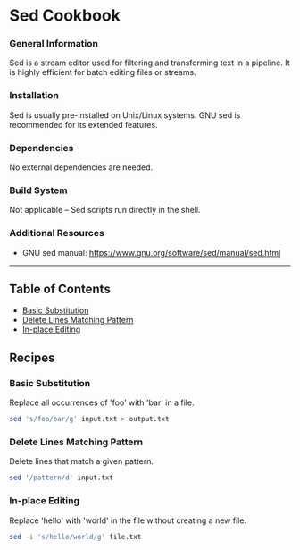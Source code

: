 # Sed Cookbook

### General Information
Sed is a stream editor used for filtering and transforming text in a pipeline. It is highly efficient for batch editing files or streams.


### Installation
Sed is usually pre-installed on Unix/Linux systems. GNU sed is recommended for its extended features.


### Dependencies
No external dependencies are needed.


### Build System
Not applicable – Sed scripts run directly in the shell.


### Additional Resources
- GNU sed manual: https://www.gnu.org/software/sed/manual/sed.html


---

## Table of Contents

- [Basic Substitution](#basic-substitution)
- [Delete Lines Matching Pattern](#delete-lines-matching-pattern)
- [In-place Editing](#in-place-editing)

## Recipes

### Basic Substitution

Replace all occurrences of 'foo' with 'bar' in a file.

```bash
sed 's/foo/bar/g' input.txt > output.txt

```
### Delete Lines Matching Pattern

Delete lines that match a given pattern.

```bash
sed '/pattern/d' input.txt

```
### In-place Editing

Replace 'hello' with 'world' in the file without creating a new file.

```bash
sed -i 's/hello/world/g' file.txt

```
